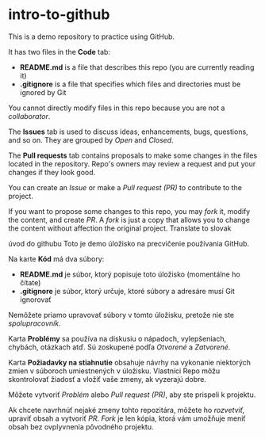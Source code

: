 # intro-to-github
This is a demo repository to practice using GitHub.

It has two files in the **Code** tab:
- **README.md** is a file that describes this repo (you are currently reading it)
- **.gitignore** is a file that specifies which files and directories must be ignored by Git

You cannot directly modify files in this repo because you are not a *collaborator*.

The **Issues** tab is used to discuss ideas, enhancements, bugs, questions, and so on. They are grouped by *Open* and *Closed*.

The **Pull requests** tab contains proposals to make some changes in the files located in the repository. Repo's owners may review a request and put your changes if they look good.

You can create an *Issue* or make a *Pull request (PR)* to contribute to the project.

If you want to propose some changes to this repo, you may *fork* it, modify the content, and create *PR*. A *fork* is just a copy that allows you to change the content without affection the original project.
Translate to slovak

úvod do githubu
Toto je demo úložisko na precvičenie používania GitHub.

Na karte **Kód** má dva súbory:
- **README.md** je súbor, ktorý popisuje toto úložisko (momentálne ho čítate)
- **.gitignore** je súbor, ktorý určuje, ktoré súbory a adresáre musí Git ignorovať

Nemôžete priamo upravovať súbory v tomto úložisku, pretože nie ste *spolupracovník*.

Karta **Problémy** sa používa na diskusiu o nápadoch, vylepšeniach, chybách, otázkach atď. Sú zoskupené podľa *Otvorené* a *Zatvorené*.

Karta **Požiadavky na stiahnutie** obsahuje návrhy na vykonanie niektorých zmien v súboroch umiestnených v úložisku. Vlastníci Repo môžu skontrolovať žiadosť a vložiť vaše zmeny, ak vyzerajú dobre.

Môžete vytvoriť *Problém* alebo *Pull request (PR)*, aby ste prispeli k projektu.

Ak chcete navrhnúť nejaké zmeny tohto repozitára, môžete ho *rozvetviť*, upraviť obsah a vytvoriť *PR*. *Fork* je len kópia, ktorá vám umožňuje meniť obsah bez ovplyvnenia pôvodného projektu.
